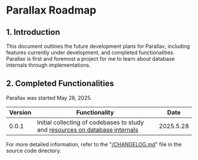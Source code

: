 # Parallax Roadmap

## 1. Introduction

This document outlines the future development plans for Parallax, including features currently under development, and completed functionalities. Parallax is first and foremost a project for me to learn about database internals through implementations.

## 2. Completed Functionalities

Parallax was started May 28, 2025.

| Version | Functionality                                                                                 | Date       |
|---------|-----------------------------------------------------------------------------------------------|------------|
| 0.0.1   | Initial collecting of codebases to study and [resources on database internals](../dump/)      | 2025.5.28  |

For more detailed information, refer to the "[/CHANGELOG.md](../CHANGELOG.md)" file in the source code directory.
